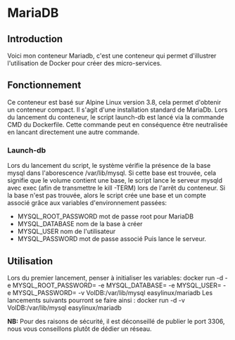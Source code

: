 # MariaDB

## Introduction
Voici mon conteneur Mariadb, c'est une conteneur qui permet d'illustrer l'utilisation de Docker pour créer des micro-services.

## Fonctionnement
Ce conteneur est basé sur Alpine Linux version 3.8, cela permet d'obtenir un conteneur compact. Il s'agit d'une installation standard de MariaDb.
Lors du lancement du conteneur, le script launch-db est lancé via la commande CMD du Dockerfile. Cette commande peut en conséquence être neutralisée en lancant directement une autre commande.

### Launch-db
Lors du lancement du script, le système vérifie la présence de la base mysql dans l'aborescence /var/lib/mysql. 
Si cette base est trouvée, cela signifie que le volume contient une base, le script lance le serveur mysqld avec exec (afin de transmettre le kill -TERM) lors de l'arrêt du conteneur.
Si la base n'est pas trouvée, alors le script crée une base et un compte associé grâce aux variables d'environnement passées:
* MYSQL_ROOT_PASSWORD    mot de passe root pour MariaDB
* MYSQL_DATABASE         nom de la base à créer
* MYSQL_USER             nom de l'utilisateur
* MYSQL_PASSWORD         mot de passe associé
Puis lance le serveur.

## Utilisation

Lors du premier lancement, penser à initialiser les variables:
  docker run -d -e MYSQL_ROOT_PASSWORD=<secret> -e MYSQL_DATABASE=<database> -e MYSQL_USER=<user> -e MYSQL_PASSWORD=<secret> -v VolDB:/var/lib/mysql easylinux/mariadb
Les lancements suivants pourront se faire ainsi :
  docker run -d -v VolDB:/var/lib/mysql easylinux/mariadb
  
**NB:** 
Pour des raisons de sécurité, il est déconseillé de publier le port 3306, nous vous conseillons plutôt de dédier un réseau.
